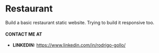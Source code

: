 # Restaurant

Build a basic restaurant static website. Trying to build it responsive too.

#### CONTACT ME AT

* **LINKEDIN:** https://www.linkedin.com/in/rodrigo-gollo/
